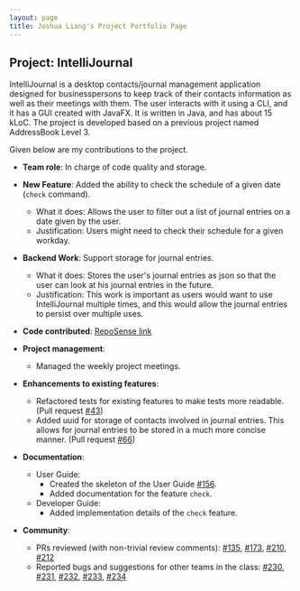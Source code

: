 ```yaml
---
layout: page
title: Joshua Liang's Project Portfolio Page
---
```


## Project: IntelliJournal

IntelliJournal is a desktop contacts/journal management application designed for
businesspersons to keep track of their contacts information as well as their
meetings with them. The user interacts with it using a CLI, and it has a GUI
created with JavaFX. It is written in Java, and has about 15 kLoC. The project
is developed based on a previous project named AddressBook Level 3.

Given below are my contributions to the project.

* **Team role**: In charge of code quality and storage.

* **New Feature**: Added the ability to check the schedule of a given date
                   (`check` command).
  * What it does: Allows the user to filter out a list of journal entries on a
                  date given by the user.
  * Justification: Users might need to check their schedule for a given workday.

* **Backend Work**: Support storage for journal entries.
  * What it does: Stores the user's journal entries as json so that the user
                  can look at his journal entries in the future.
  * Justification: This work is important as users would want to use
                   IntelliJournal multiple times, and this would allow the
                   journal entries to persist over multiple uses.

* **Code contributed**: [RepoSense link](https://nus-cs2103-ay2021s1.github.io/tp-dashboard/#breakdown=true&search=&sort=groupTitle&sortWithin=title&since=2020-08-14&timeframe=commit&mergegroup=&groupSelect=groupByRepos&checkedFileTypes=docs~functional-code~test-code~other&tabOpen=true&tabType=authorship&tabAuthor=joshualiangxy&tabRepo=AY2021S1-CS2103T-W17-4%2Ftp%5Bmaster%5D&authorshipIsMergeGroup=false&authorshipFileTypes=docs~functional-code~test-code~other)

* **Project management**:
  * Managed the weekly project meetings.

* **Enhancements to existing features**:
  * Refactored tests for existing features to make tests more readable.
    (Pull request [\#43](https://github.com/AY2021S1-CS2103T-W17-4/tp/pull/43))
  * Added uuid for storage of contacts involved in journal entries. This allows
    for journal entries to be stored in a much more concise manner.
    (Pull request [\#66](https://github.com/AY2021S1-CS2103T-W17-4/tp/pull/66))

* **Documentation**:
  * User Guide:
    * Created the skeleton of the User Guide [\#156](https://github.com/AY2021S1-CS2103T-W17-4/tp/pull/156).
    * Added documentation for the feature `check`.
  * Developer Guide:
    * Added implementation details of the `check` feature.

* **Community**:
  * PRs reviewed (with non-trivial review comments):
    [\#135](https://github.com/AY2021S1-CS2103T-W17-4/tp/pull/135),
    [\#173](https://github.com/AY2021S1-CS2103T-W17-4/tp/pull/173),
    [\#210](https://github.com/AY2021S1-CS2103T-W17-4/tp/pull/210),
    [\#212](https://github.com/AY2021S1-CS2103T-W17-4/tp/pull/212)
  * Reported bugs and suggestions for other teams in the class:
    [\#230](https://github.com/AY2021S1-CS2103T-T12-1/tp/issues/230),
    [\#231](https://github.com/AY2021S1-CS2103T-T12-1/tp/issues/231),
    [\#232](https://github.com/AY2021S1-CS2103T-T12-1/tp/issues/232),
    [\#233](https://github.com/AY2021S1-CS2103T-T12-1/tp/issues/233),
    [\#234](https://github.com/AY2021S1-CS2103T-T12-1/tp/issues/234)


